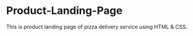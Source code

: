 # Product-Landing-Page
This is product landing page of pizza delivery service using HTML &amp; CSS.
